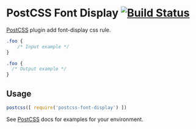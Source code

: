 # PostCSS Font Display [![Build Status][ci-img]][ci]

[PostCSS] plugin add font-display css rule.

[PostCSS]: https://github.com/postcss/postcss
[ci-img]:  https://travis-ci.org/dkrnl/postcss-font-display.svg
[ci]:      https://travis-ci.org/dkrnl/postcss-font-display

```css
.foo {
    /* Input example */
}
```

```css
.foo {
  /* Output example */
}
```

## Usage

```js
postcss([ require('postcss-font-display') ])
```

See [PostCSS] docs for examples for your environment.
